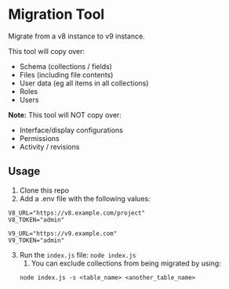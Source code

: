 # Migration Tool

Migrate from a v8 instance to v9 instance. 

This tool will copy over:

* Schema (collections / fields)
* Files (including file contents)
* User data (eg all items in all collections)
* Roles
* Users

**Note:** This tool will NOT copy over:

* Interface/display configurations
* Permissions
* Activity / revisions

## Usage

1) Clone this repo
2) Add a .env file with the following values:
```
V8_URL="https://v8.example.com/project"
V8_TOKEN="admin"

V9_URL="https://v9.example.com"
V9_TOKEN="admin"
```
3) Run the `index.js` file: `node index.js`
    1) You can exclude collections from being migrated by using:
    ```
    node index.js -s <table_name> <another_table_name>
    ```
